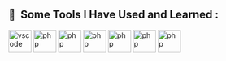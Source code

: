 
<h2> 🚀 &nbsp;Some Tools I Have Used and Learned : </h2>
<p align="left">
<img src="https://cdn.jsdelivr.net/gh/devicons/devicon/icons/vscode/vscode-original.svg" alt="vscode" width="45" height="45"/>
<img src="https://cdn.jsdelivr.net/gh/devicons/devicon/icons/javascript/javascript-original.svg" alt="php" width="45" height="45"/>
<img src="https://cdn.jsdelivr.net/gh/devicons/devicon/icons/html/javascript-original.svg" alt="php" width="45" height="45"/>
<img src="https://cdn.jsdelivr.net/gh/devicons/devicon/icons/css/css-original.svg" alt="php" width="45" height="45"/>
<img src="https://cdn.jsdelivr.net/gh/devicons/devicon/icons/java/java-original.svg" alt="php" width="45" height="45"/>
<img src="https://cdn.jsdelivr.net/gh/devicons/devicon/icons/python/python-original.svg" alt="php" width="45" height="45"/>
<img src="https://cdn.jsdelivr.net/gh/devicons/devicon/icons/php/php-original.svg" alt="php" width="45" height="45"/>
</p>
